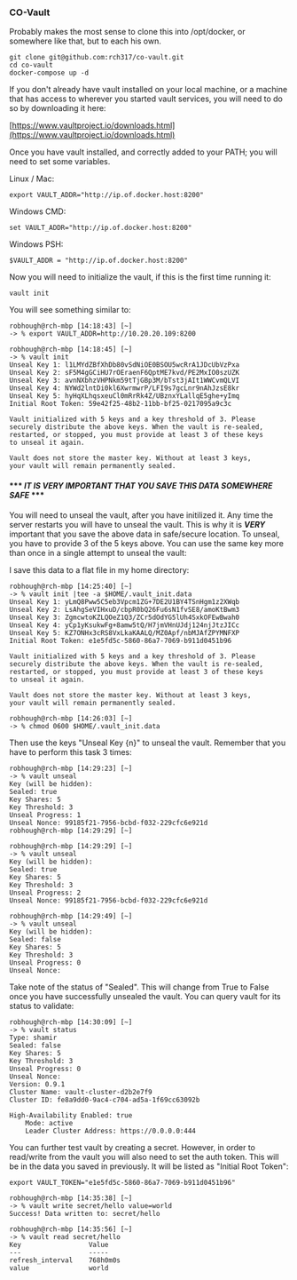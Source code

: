 ### CO-Vault

Probably makes the most sense to clone this into /opt/docker, or somewhere
like that, but to each his own.

```
git clone git@github.com:rch317/co-vault.git
cd co-vault
docker-compose up -d
```

If you don't already have vault installed on your local machine, or a machine
that has access to wherever you started vault services, you will need to
do so by downloading it here:

[https://www.vaultproject.io/downloads.html](https://www.vaultproject.io/downloads.html)

Once you have vault installed, and correctly added to your PATH;  you will need to set some
variables.

Linux / Mac:
```
export VAULT_ADDR="http://ip.of.docker.host:8200"
```

Windows CMD:
```
set VAULT_ADDR="http://ip.of.docker.host:8200"
```

Windows PSH:
```
$VAULT_ADDR = "http://ip.of.docker.host:8200"
```

Now you will need to initialize the vault, if this is the first time running it:

```
vault init
```

You will see something similar to:

```
robhough@rch-mbp [14:18:43] [~]
-> % export VAULT_ADDR=http://10.20.20.109:8200

robhough@rch-mbp [14:18:45] [~]
-> % vault init
Unseal Key 1: l1LMYdZBfXhDb80vSdNiOE0BSOU5wcRrA1JDcUbVzPxa
Unseal Key 2: sF5M4gGCiHU7rOEraenF6QptME7kvd/PE2MxIO0szUZK
Unseal Key 3: avnNXbhzVHPNkm59tTjGBp3M/bTst3jAIt1WWCvmQLVI
Unseal Key 4: NYWd2lntDi0kl6XwrmwrP/LFI9s7gcLnr9nAhJzsE8kr
Unseal Key 5: hyHqXLhqsxeuCl0mRrRk4Z/UBznxYLallqE5ghe+yImq
Initial Root Token: 59e42f25-48b2-11bb-bf25-0217095a9c3c

Vault initialized with 5 keys and a key threshold of 3. Please
securely distribute the above keys. When the vault is re-sealed,
restarted, or stopped, you must provide at least 3 of these keys
to unseal it again.

Vault does not store the master key. Without at least 3 keys,
your vault will remain permanently sealed.
```

#### *** _IT IS VERY IMPORTANT THAT YOU SAVE THIS DATA SOMEWHERE SAFE_ ***

You will need to unseal the vault, after you have initilized it.  Any time
the server restarts you will have to unseal the vault. This is why it is
***VERY*** important that you save the above data in safe/secure location. To
unseal, you have to provide 3 of the 5 keys above. You can use the same key
more than once in a single attempt to unseal the vault:

I save this data to a flat file in my home directory:

```
robhough@rch-mbp [14:25:40] [~]
-> % vault init |tee -a $HOME/.vault_init.data
Unseal Key 1: yLmQ8Pww5C5eb3Vpcm1ZG+7DE2U1BY4TSnHgm1z2XWqb
Unseal Key 2: LsAhgSeVIHxuD/cbpR0bQ26Fu6sN1fvSE8/amoKtBwm3
Unseal Key 3: ZgmcwtoKZLQOeZ1Q3/ZCr5dOdYG5lUh4SxkOFEwBwah0
Unseal Key 4: yCp1yKsukwFg+8amw5tQ/H7jmVHnUJdj124njJtzJICc
Unseal Key 5: KZ7ONHx3cRS8VxLkaKAALQ/MZ0Apf/nbMJAfZPYMNFXP
Initial Root Token: e1e5fd5c-5860-86a7-7069-b911d0451b96

Vault initialized with 5 keys and a key threshold of 3. Please
securely distribute the above keys. When the vault is re-sealed,
restarted, or stopped, you must provide at least 3 of these keys
to unseal it again.

Vault does not store the master key. Without at least 3 keys,
your vault will remain permanently sealed.

robhough@rch-mbp [14:26:03] [~]
-> % chmod 0600 $HOME/.vault_init.data
```

Then use the keys "Unseal Key {n}" to unseal the vault. Remember that you have
to perform this task 3 times:

```
robhough@rch-mbp [14:29:23] [~]
-> % vault unseal
Key (will be hidden):
Sealed: true
Key Shares: 5
Key Threshold: 3
Unseal Progress: 1
Unseal Nonce: 99185f21-7956-bcbd-f032-229cfc6e921d
robhough@rch-mbp [14:29:29] [~]

robhough@rch-mbp [14:29:29] [~]
-> % vault unseal
Key (will be hidden):
Sealed: true
Key Shares: 5
Key Threshold: 3
Unseal Progress: 2
Unseal Nonce: 99185f21-7956-bcbd-f032-229cfc6e921d

robhough@rch-mbp [14:29:49] [~]
-> % vault unseal
Key (will be hidden):
Sealed: false
Key Shares: 5
Key Threshold: 3
Unseal Progress: 0
Unseal Nonce:
```

Take note of the status of "Sealed".  This will change from True to False once
you have successfully unsealed the vault.  You can query vault for its status
to validate:

```
robhough@rch-mbp [14:30:09] [~]
-> % vault status
Type: shamir
Sealed: false
Key Shares: 5
Key Threshold: 3
Unseal Progress: 0
Unseal Nonce:
Version: 0.9.1
Cluster Name: vault-cluster-d2b2e7f9
Cluster ID: fe8a9dd0-9ac4-c704-ad5a-1f69cc63092b

High-Availability Enabled: true
	Mode: active
	Leader Cluster Address: https://0.0.0.0:444
```

You can further test vault by creating a secret.  However, in order to read/write
from the vault you will also need to set the auth token.  This will be in the data
you saved in previously. It will be listed as "Initial Root Token":

```
export VAULT_TOKEN="e1e5fd5c-5860-86a7-7069-b911d0451b96"

robhough@rch-mbp [14:35:38] [~]
-> % vault write secret/hello value=world
Success! Data written to: secret/hello

robhough@rch-mbp [14:35:56] [~]
-> % vault read secret/hello
Key             	Value
---             	-----
refresh_interval	768h0m0s
value           	world
```

